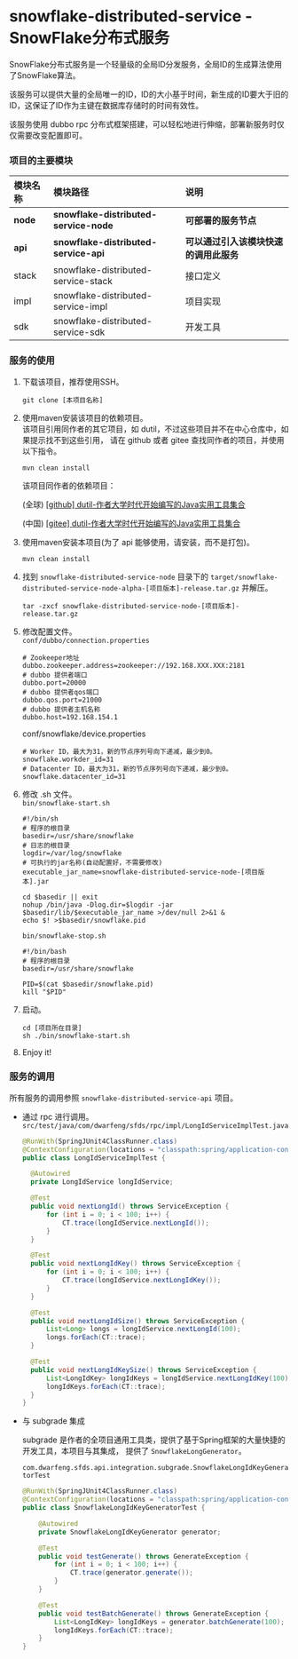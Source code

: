 # snowflake-distributed-service - SnowFlake分布式服务

SnowFlake分布式服务是一个轻量级的全局ID分发服务，全局ID的生成算法使用了SnowFlake算法。

该服务可以提供大量的全局唯一的ID，ID的大小基于时间，新生成的ID要大于旧的ID，这保证了ID作为主键在数据库存储时的时间有效性。

该服务使用 dubbo rpc 分布式框架搭建，可以轻松地进行伸缩，部署新服务时仅仅需要改变配置即可。

### 项目的主要模块

| 模块名称     | 模块路径                                   | 说明                    |
|:---------|:---------------------------------------|:----------------------|
| **node** | **snowflake-distributed-service-node** | **可部署的服务节点**          |
| **api**  | **snowflake-distributed-service-api**  | **可以通过引入该模块快速的调用此服务** |
| stack    | snowflake-distributed-service-stack    | 接口定义                  |
| impl     | snowflake-distributed-service-impl     | 项目实现                  |
| sdk      | snowflake-distributed-service-sdk      | 开发工具                  |

### 服务的使用

1. 下载该项目，推荐使用SSH。
   ```
   git clone [本项目名称]
   ```

2. 使用maven安装该项目的依赖项目。  
   该项目引用同作者的其它项目，如 dutil，不过这些项目并不在中心仓库中，如果提示找不到这些引用，
   请在 github 或者 gitee 查找同作者的项目，并使用以下指令。
   ```
   mvn clean install
   ```  
   该项目同作者的依赖项目：

   (全球) [[github] dutil-作者大学时代开始编写的Java实用工具集合](https://github.com/DwArFeng/dutil)

   (中国) [[gitee]  dutil-作者大学时代开始编写的Java实用工具集合](https://gitee.com/DwArFeng/dutil)

3. 使用maven安装本项目(为了 api 能够使用，请安装，而不是打包)。
   ```shell script
   mvn clean install
   ```

4. 找到 `snowflake-distributed-service-node`
   目录下的 `target/snowflake-distributed-service-node-alpha-[项目版本]-release.tar.gz` 并解压。
    ```shell script
    tar -zxcf snowflake-distributed-service-node-[项目版本]-release.tar.gz
    ```

5. 修改配置文件。  
   `conf/dubbo/connection.properties`
   ```
   # Zookeeper地址
   dubbo.zookeeper.address=zookeeper://192.168.XXX.XXX:2181
   # dubbo 提供者端口
   dubbo.port=20000
   # dubbo 提供者qos端口
   dubbo.qos.port=21000
   # dubbo 提供者主机名称
   dubbo.host=192.168.154.1
   ```
   conf/snowflake/device.properties
   ```
   # Worker ID，最大为31，新的节点序列号向下递减，最少到0。
   snowflake.workder_id=31
   # Datacenter ID，最大为31，新的节点序列号向下递减，最少到0。
   snowflake.datacenter_id=31
   ```

6. 修改 .sh 文件。  
   `bin/snowflake-start.sh`
   ```shell script
   #!/bin/sh
   # 程序的根目录
   basedir=/usr/share/snowflake
   # 日志的根目录
   logdir=/var/log/snowflake
   # 可执行的jar名称(自动配置好，不需要修改)
   executable_jar_name=snowflake-distributed-service-node-[项目版本].jar
   
   cd $basedir || exit
   nohup /bin/java -Dlog.dir=$logdir -jar $basedir/lib/$executable_jar_name >/dev/null 2>&1 &
   echo $! >$basedir/snowflake.pid
   ```
   `bin/snowflake-stop.sh`
   ```shell script
   #!/bin/bash
   # 程序的根目录
   basedir=/usr/share/snowflake
   
   PID=$(cat $basedir/snowflake.pid)
   kill "$PID"
   ```

7. 启动。
   ```shell script
   cd [项目所在目录]
   sh ./bin/snowflake-start.sh
   ```

8. Enjoy it!

### 服务的调用

所有服务的调用参照 ```snowflake-distributed-service-api``` 项目。

* 通过 rpc 进行调用。  
  `src/test/java/com/dwarfeng/sfds/rpc/impl/LongIdServiceImplTest.java`
   ```java
   @RunWith(SpringJUnit4ClassRunner.class)
   @ContextConfiguration(locations = "classpath:spring/application-context*.xml")
   public class LongIdServiceImplTest {
   
     @Autowired
     private LongIdService longIdService;
   
     @Test
     public void nextLongId() throws ServiceException {
         for (int i = 0; i < 100; i++) {
             CT.trace(longIdService.nextLongId());
         }
     }
   
     @Test
     public void nextLongIdKey() throws ServiceException {
         for (int i = 0; i < 100; i++) {
             CT.trace(longIdService.nextLongIdKey());
         }
     }
   
     @Test
     public void nextLongIdSize() throws ServiceException {
         List<Long> longs = longIdService.nextLongId(100);
         longs.forEach(CT::trace);
     }
   
     @Test
     public void nextLongIdKeySize() throws ServiceException {
         List<LongIdKey> longIdKeys = longIdService.nextLongIdKey(100);
         longIdKeys.forEach(CT::trace);
     }
   }
   ```

* 与 subgrade 集成

  subgrade 是作者的全项目通用工具类，提供了基于Spring框架的大量快捷的开发工具，本项目与其集成，
  提供了 `SnowflakeLongGenerator`。

  `com.dwarfeng.sfds.api.integration.subgrade.SnowflakeLongIdKeyGeneratorTest`

  ```java
  @RunWith(SpringJUnit4ClassRunner.class)
  @ContextConfiguration(locations = "classpath:spring/application-context*.xml")
  public class SnowflakeLongIdKeyGeneratorTest {
  
      @Autowired
      private SnowflakeLongIdKeyGenerator generator;
  
      @Test
      public void testGenerate() throws GenerateException {
          for (int i = 0; i < 100; i++) {
              CT.trace(generator.generate());
          }
      }
  
      @Test
      public void testBatchGenerate() throws GenerateException {
          List<LongIdKey> longIdKeys = generator.batchGenerate(100);
          longIdKeys.forEach(CT::trace);
      }
  }
  ```
